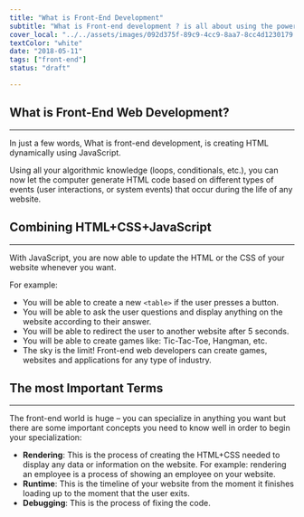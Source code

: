 ```yaml
---
title: "What is Front-End Development"
subtitle: "What is Front-end development ? is all about using the power of code to generate HTML and CSS dynamically. Let the computer code while you sleep."
cover_local: "../../assets/images/092d375f-89c9-4cc9-8aa7-8cc4d1230179.jpeg"
textColor: "white"
date: "2018-05-11"
tags: ["front-end"]
status: "draft"

---
```


## What is Front-End Web Development?
***

In just a few words, What is front-end development, is creating HTML dynamically using JavaScript.

Using all your algorithmic knowledge (loops, conditionals, etc.), you can now let the computer generate HTML code based on different types of events (user interactions, or system events) that occur during the life of any website.

## Combining HTML+CSS+JavaScript
***

With JavaScript, you are now able to update the HTML or the CSS of your website whenever you want.

For example:

+ You will be able to create a new `<table>` if the user presses a button.
+ You will be able to ask the user questions and display anything on the website according to their answer.
+ You will be able to redirect the user to another website after 5 seconds.
+ You will be able to create games like: Tic-Tac-Toe, Hangman, etc.
+ The sky is the limit!  Front-end web developers can create games, websites and applications for any type of industry.

## The most Important Terms
***

The front-end world is huge – you can specialize in anything you want but there are some important concepts you need to know well in order to begin your specialization:

+ **Rendering**: This is the process of creating the HTML+CSS needed to display any data or information on the website.  For example: rendering an employee is a process of showing an employee on your website.
+ **Runtime**: This is the timeline of your website from the moment it finishes loading up to the moment that the user exits.
+ **Debugging**: This is the process of fixing the code.
  
  




